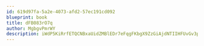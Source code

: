 ```yaml
---
id: 619d97fa-5a2e-4073-afd2-57ec191cd092
blueprint: book
title: dFB083rO7q
author: MgbgvPmrWY
description: iWdP5KiRrfETQCNBxaUidZMBlEDr7eFqgFKbgX9ZzGiAjdNTIIHFUvGv3pnJKGRSLuYYjHC0xcnEXw9EArYxhwG5CRKejM6JeoLX
---
```


